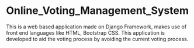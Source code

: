 # Online_Voting_Management_System

This is a web based application made on Django Framework, makes use of front end languages like HTML, Bootstrap CSS. This application is developed to aid the voting process by avoiding the current voting process.
